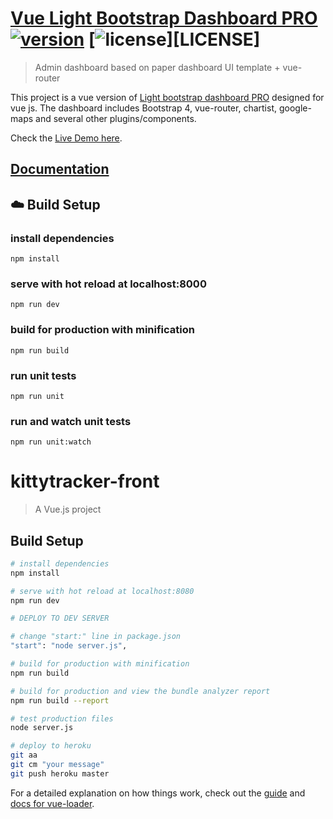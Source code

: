 # [Vue Light Bootstrap Dashboard PRO](https://github.com/creativetimofficial/vue-light-bootstrap-dashboard-pro) [![version][version-badge]][CHANGELOG] [![license][license-badge]][LICENSE]

> Admin dashboard based on paper dashboard UI template + vue-router

This project is a vue version of [Light bootstrap dashboard PRO](https://www.creative-tim.com/product/light-bootstrap-dashboard-pro)
designed for vue js. The dashboard includes Bootstrap 4, vue-router, chartist, google-maps and several other plugins/components.

Check the [Live Demo here](http://vuejs.creative-tim.com/vue-light-bootstrap-dashboard-pro).

## [Documentation](http://vuejs.creative-tim.com/vue-light-bootstrap-dashboard-pro/documentation)

## :cloud: Build Setup

### install dependencies
`npm install`
### serve with hot reload at localhost:8000
`npm run dev`
### build for production with minification
`npm run build`
### run unit tests
`npm run unit`
### run and watch unit tests
`npm run unit:watch`


# kittytracker-front

> A Vue.js project

## Build Setup

``` bash
# install dependencies
npm install

# serve with hot reload at localhost:8080
npm run dev

# DEPLOY TO DEV SERVER

# change "start:" line in package.json
"start": "node server.js",

# build for production with minification
npm run build

# build for production and view the bundle analyzer report
npm run build --report

# test production files
node server.js

# deploy to heroku
git aa
git cm "your message"
git push heroku master
```

[CHANGELOG]: ./CHANGELOG.md
[version-badge]: https://img.shields.io/badge/version-1.0.0-blue.svg
[license-badge]: https://img.shields.io/badge/license-MIT-blue.svg

For a detailed explanation on how things work, check out the [guide](http://vuejs-templates.github.io/webpack/) and [docs for vue-loader](http://vuejs.github.io/vue-loader).
